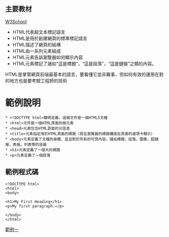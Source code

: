 ## 主要教材
<a href="https://www.w3schools.com/html/default.asp">W3School</a>

* HTML代表超文本標記語言
* HTML是用於創建網頁的標準標記語言
* HTML描述了網頁的結構
* HTML由一系列元素組成
* HTML元素告訴瀏覽器如何顯示內容
* HTML元素標記了諸如“這是標題”，“這是段落”，“這是鏈接”之類的內容。

HTML是掌管網頁前端最基本的語言，要看懂它並非難事，但如何有效的運用在對的地方也是要考驗工程師的技術

# 範例說明
```
* <!DOCTYPE html>聲明定義，這個文件是一個HTML5文檔
* <html>元件是一個HTML頁面的根元素
* <head>元素包含HTML頁面的元信息
* <title>元素指定用於HTML頁面的標題（其在瀏覽器的標題欄或在頁面的選項卡顯示）
* <body>元素定義了文檔的身體，並且對於所有的可見內容，諸如標題，段落，圖像，超鏈接，表格，列表等的容器
* <h1>元素定義了一個大的標題
* <p>元素定義了一個段落
```
## 範例程式碼
```
<!DOCTYPE html>
<html>
<body>

<h1>My First Heading</h1>
<p>My first paragraph.</p>

</body>
</html>
```
<a href="https://brian891005.github.io/wp109b/homework/Note/HTML/html1.html">範例一</a>